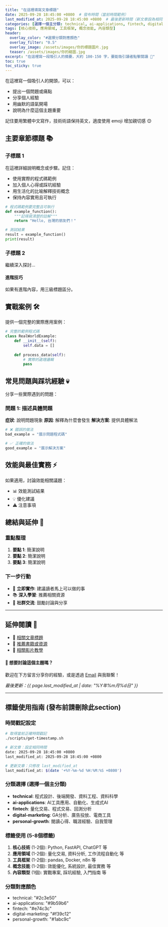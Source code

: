 ```yaml
---
title: "在這裡填寫文章標題"
date: 2025-09-28 18:45:00 +0800  # 發布時間（當前時間範例）
last_modified_at: 2025-09-28 18:45:00 +0800  # 最後更新時間（新文章設為相同）
categories: [選擇一個主分類: technical, ai-applications, fintech, digital-marketing, personal-growth]
tags: [核心技術, 應用領域, 工具框架, 概念技能, 內容類型]
header:
  overlay_color: "#選擇分類對應顏色"
  overlay_filter: "0.5"
  overlay_image: /assets/images/你的標題圖片.jpg
  teaser: /assets/images/你的縮圖.jpg
excerpt: "在這裡寫一段吸引人的摘要，大約 100-150 字，要能吸引讀者點擊閱讀 🚀"
toc: true
toc_sticky: true
---
```


在這裡寫一個吸引人的開頭，可以：
- 提出一個問題或痛點
- 分享個人經驗
- 用幽默的語氣開場
- 說明為什麼這個主題重要

記住要用繁體中文寫作，技術術語保持英文，適度使用 emoji 增加親切感 😊

<!--more-->

## 主要章節標題 📚

### 子標題 1

在這裡詳細說明概念或步驟。記住：

- 使用實際的程式碼範例
- 加入個人心得或踩坑經驗  
- 用生活化的比喻解釋技術概念
- 保持內容實用且可執行

```python
# 程式碼範例要完整且可執行
def example_function():
    """記得寫清楚的註解"""
    return "Hello, 台灣的朋友們！"

# 測試結果
result = example_function()
print(result)
```

### 子標題 2

繼續深入探討...

#### 進階技巧

如果有進階內容，用三級標題區分。

## 實戰案例 🛠️

提供一個完整的實際應用案例：

```python
# 完整的範例程式碼
class RealWorldExample:
    def __init__(self):
        self.data = []
    
    def process_data(self):
        # 實際的處理邏輯
        pass
```

## 常見問題與踩坑經驗 💀

分享一些實際遇到的問題：

### 問題 1: 描述具體問題
**症狀**: 說明問題現象
**原因**: 解釋為什麼會發生
**解決方案**: 提供具體解法

```python
# ❌ 錯誤的做法
bad_example = "展示問題程式碼"

# ✅ 正確的做法  
good_example = "展示解決方案"
```

## 效能與最佳實務 ⚡

如果適用，討論效能相關議題：

- 📊 效能測試結果
- 💡 優化建議
- ⚠️ 注意事項

## 總結與延伸 🎯

### 重點整理
1. **要點 1**: 簡潔說明
2. **要點 2**: 簡潔說明
3. **要點 3**: 簡潔說明

### 下一步行動
- 🔨 **立即實作**: 建議讀者馬上可以做的事
- 📚 **深入學習**: 推薦相關資源
- 🤝 **社群交流**: 鼓勵討論與分享

---

## 延伸閱讀 📖

- 📝 [相關文章標題](連結)
- 📖 [推薦書籍或資源](連結)
- 🎥 [相關影片教學](連結)

<div class="notice--info">
  <h4>💬 想要討論這個主題嗎？</h4>
  <p>歡迎在下方留言分享你的經驗，或是透過 <a href="mailto:magic83w@gmail.com">Email</a> 與我聯繫！</p>
</div>

*最後更新：{{ page.last_modified_at | date: "%Y年%m月%d日" }}*

---

## 標籤使用指南 (發布前請刪除此section)

### 時間戳記設定
```bash
# 取得當前正確時間戳記
./scripts/get-timestamp.sh

# 新文章：設定相同時間
date: 2025-09-28 18:45:00 +0800
last_modified_at: 2025-09-28 18:45:00 +0800

# 更新文章：只修改 last_modified_at
last_modified_at: $(date '+%Y-%m-%d %H:%M:%S +0800')
```

### 分類選擇 (選擇一個主分類)
- **technical**: 程式設計、後端開發、資料工程、資料科學
- **ai-applications**: AI工具應用、自動化、生成式AI
- **fintech**: 量化交易、程式交易、回測分析  
- **digital-marketing**: GA分析、廣告投放、電商工具
- **personal-growth**: 閱讀心得、職涯經驗、自我管理

### 標籤使用 (5-8個標籤)
1. **核心技術** (1-2個): Python, FastAPI, ChatGPT 等
2. **應用領域** (1-2個): 量化交易, 資料分析, 工作流程自動化 等  
3. **工具框架** (1-2個): pandas, Docker, n8n 等
4. **概念技能** (1-2個): 效能優化, 系統設計, 最佳實務 等
5. **內容類型** (1個): 實戰專案, 踩坑經驗, 入門指南 等

### 分類對應顏色
- technical: "#2c3e50"
- ai-applications: "#9b59b6"  
- fintech: "#e74c3c"
- digital-marketing: "#f39c12"
- personal-growth: "#1abc9c"